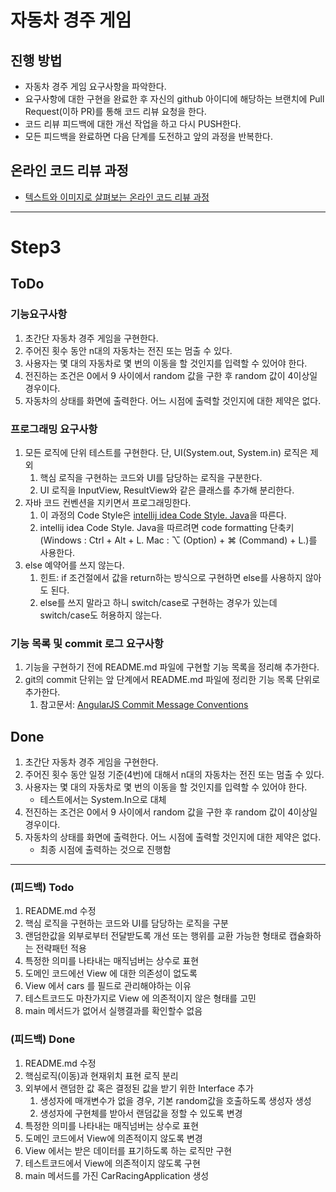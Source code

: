 # 자동차 경주 게임
## 진행 방법
* 자동차 경주 게임 요구사항을 파악한다.
* 요구사항에 대한 구현을 완료한 후 자신의 github 아이디에 해당하는 브랜치에 Pull Request(이하 PR)를 통해 코드 리뷰 요청을 한다.
* 코드 리뷰 피드백에 대한 개선 작업을 하고 다시 PUSH한다.
* 모든 피드백을 완료하면 다음 단계를 도전하고 앞의 과정을 반복한다.

## 온라인 코드 리뷰 과정
* [텍스트와 이미지로 살펴보는 온라인 코드 리뷰 과정](https://github.com/next-step/nextstep-docs/tree/master/codereview)

---
# Step3
## ToDo

### 기능요구사항
1. 초간단 자동차 경주 게임을 구현한다.
2. 주어진 횟수 동안 n대의 자동차는 전진 또는 멈출 수 있다.
3. 사용자는 몇 대의 자동차로 몇 번의 이동을 할 것인지를 입력할 수 있어야 한다.
4. 전진하는 조건은 0에서 9 사이에서 random 값을 구한 후 random 값이 4이상일 경우이다.
5. 자동차의 상태를 화면에 출력한다. 어느 시점에 출력할 것인지에 대한 제약은 없다.

### 프로그래밍 요구사항
1. 모든 로직에 단위 테스트를 구현한다. 단, UI(System.out, System.in) 로직은 제외 
   1. 핵심 로직을 구현하는 코드와 UI를 담당하는 로직을 구분한다. 
   2. UI 로직을 InputView, ResultView와 같은 클래스를 추가해 분리한다.
2. 자바 코드 컨벤션을 지키면서 프로그래밍한다. 
   1. 이 과정의 Code Style은 [intellij idea Code Style. Java](https://www.jetbrains.com/help/idea/code-style-java.html)을 따른다. 
   2. intellij idea Code Style. Java을 따르려면 code formatting 단축키(Windows : Ctrl + Alt + L. Mac : ⌥ (Option) + ⌘ (Command) + L.)를 사용한다. 
3. else 예약어를 쓰지 않는다. 
   1. 힌트: if 조건절에서 값을 return하는 방식으로 구현하면 else를 사용하지 않아도 된다.
   2. else를 쓰지 말라고 하니 switch/case로 구현하는 경우가 있는데 switch/case도 허용하지 않는다.

### 기능 목록 및 commit 로그 요구사항
1. 기능을 구현하기 전에 README.md 파일에 구현할 기능 목록을 정리해 추가한다. 
2. git의 commit 단위는 앞 단계에서 README.md 파일에 정리한 기능 목록 단위로 추가한다. 
   1. 참고문서: [AngularJS Commit Message Conventions](https://gist.github.com/stephenparish/9941e89d80e2bc58a153)

## Done
1. 초간단 자동차 경주 게임을 구현한다.
2. 주어진 횟수 동안 일정 기준(4번)에 대해서 n대의 자동차는 전진 또는 멈출 수 있다.
3. 사용자는 몇 대의 자동차로 몇 번의 이동을 할 것인지를 입력할 수 있어야 한다.
   * 테스트에서는 System.In으로 대체
4. 전진하는 조건은 0에서 9 사이에서 random 값을 구한 후 random 값이 4이상일 경우이다.
5. 자동차의 상태를 화면에 출력한다. 어느 시점에 출력할 것인지에 대한 제약은 없다.
   * 최종 시점에 출력하는 것으로 진행함

---
### (피드백) Todo
1. README.md 수정
2. 핵심 로직을 구현하는 코드와 UI를 담당하는 로직을 구분
3. 랜덤한값을 외부로부터 전달받도록 개선 또는 행위를 교환 가능한 형태로 캡슐화하는 전략패턴 적용
4. 특정한 의미를 나타내는 매직넘버는 상수로 표현
5. 도메인 코드에선 View 에 대한 의존성이 없도록
6. View 에서 cars 를 필드로 관리해야하는 이유
7. 테스트코드도 마찬가지로 View 에 의존적이지 않은 형태를 고민
8. main 메서드가 없어서 실행결과를 확인할수 없음

### (피드백) Done
1. README.md 수정
2. 핵심로직(이동)과 현재위치 표현 로직 분리
3. 외부에서 랜덤한 값 혹은 결정된 값을 받기 위한 Interface 추가
   1. 생성자에 매개변수가 없을 경우, 기본 random값을 호출하도록 생성자 생성
   2. 생성자에 구현체를 받아서 랜덤값을 정할 수 있도록 변경
4. 특정한 의미를 나타내는 매직넘버는 상수로 표현
5. 도메인 코드에서 View에 의존적이지 않도록 변경
6. View 에서는 받은 데이터를 표기하도록 하는 로직만 구현
7. 테스트코드에서 View에 의존적이지 않도록 구현
8. main 메서드를 가진 CarRacingApplication 생성